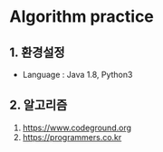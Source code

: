 # Algorithm practice

## 1. 환경설정
* Language : Java 1.8, Python3

## 2. 알고리즘
1. https://www.codeground.org
2. https://programmers.co.kr
